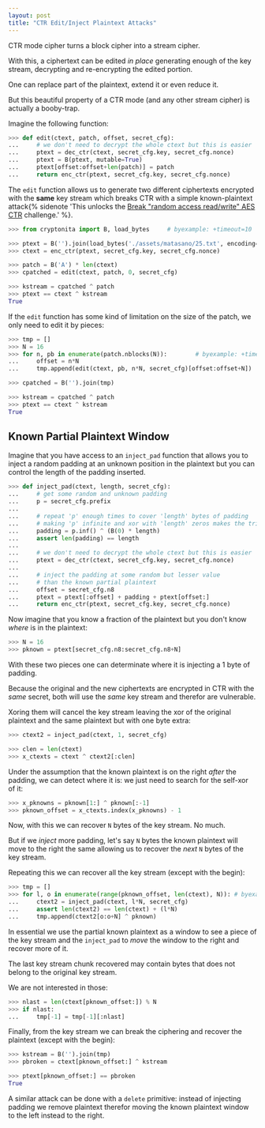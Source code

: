 ```yaml
---
layout: post
title: "CTR Edit/Inject Plaintext Attacks"
---
```


CTR mode cipher turns a block cipher into a stream cipher.

With this, a ciphertext can be edited *in place* generating
enough of the key stream, decrypting and re-encrypting the edited
portion.

One can replace part of the plaintext, extend it or even reduce it.

But this beautiful property of a CTR mode (and any other stream cipher)
is actually a booby-trap.
<!--more-->

<!--
>>> import sys
>>> sys.path.append("./assets/matasano")
>>> from challenge import generate_config, enc_ctr, dec_ctr # byexample: +timeout=10

>>> seed = 20190508
>>> secret_cfg = generate_config(random_state=seed)
-->

Imagine the following function:

```python
>>> def edit(ctext, patch, offset, secret_cfg):
...     # we don't need to decrypt the whole ctext but this is easier
...     ptext = dec_ctr(ctext, secret_cfg.key, secret_cfg.nonce)
...     ptext = B(ptext, mutable=True)
...     ptext[offset:offset+len(patch)] = patch
...     return enc_ctr(ptext, secret_cfg.key, secret_cfg.nonce)
```

The ``edit`` function allows us to generate two different ciphertexts
encrypted with the **same** key stream which breaks CTR
with a simple known-plaintext attack{% sidenote 'This unlocks the
[Break "random access read/write" AES CTR](https://cryptopals.com/sets/1/challenges/25)
challenge.' %}.

```python
>>> from cryptonita import B, load_bytes     # byexample: +timeout=10

>>> ptext = B('').join(load_bytes('./assets/matasano/25.txt', encoding=64))
>>> ctext = enc_ctr(ptext, secret_cfg.key, secret_cfg.nonce)

>>> patch = B('A') * len(ctext)
>>> cpatched = edit(ctext, patch, 0, secret_cfg)

>>> kstream = cpatched ^ patch
>>> ptext == ctext ^ kstream
True
```

If the ``edit`` function has some kind of limitation on the size of
the patch, we only need to edit it by pieces:

```python
>>> tmp = []
>>> N = 16
>>> for n, pb in enumerate(patch.nblocks(N)):        # byexample: +timeout=10
...     offset = n*N
...     tmp.append(edit(ctext, pb, n*N, secret_cfg)[offset:offset+N])

>>> cpatched = B('').join(tmp)

>>> kstream = cpatched ^ patch
>>> ptext == ctext ^ kstream
True
```

## Known Partial Plaintext Window

Imagine that you have access to an ``inject_pad`` function that allows
you to inject a random padding at an unknown position in the plaintext
but you can control the length of the padding inserted.

```python
>>> def inject_pad(ctext, length, secret_cfg):
...     # get some random and unknown padding
...     p = secret_cfg.prefix
...
...     # repeat 'p' enough times to cover 'length' bytes of padding
...     # making 'p' infinite and xor with 'length' zeros makes the trick
...     padding = p.inf() ^ (B(0) * length)
...     assert len(padding) == length
...
...     # we don't need to decrypt the whole ctext but this is easier
...     ptext = dec_ctr(ctext, secret_cfg.key, secret_cfg.nonce)
...
...     # inject the padding at some random but lesser value
...     # than the known partial plaintext
...     offset = secret_cfg.n8
...     ptext = ptext[:offset] + padding + ptext[offset:]
...     return enc_ctr(ptext, secret_cfg.key, secret_cfg.nonce)
```

Now imagine that you know a fraction of the plaintext but
you don't know *where* is in the plaintext:

```python
>>> N = 16
>>> pknown = ptext[secret_cfg.n8:secret_cfg.n8+N]
```

With these two pieces one can determinate where it is injecting
a 1 byte of padding.

Because the original and the new ciphertexts are encrypted in CTR
with the *same* secret, both will use the *same* key stream and therefor
are vulnerable.

Xoring them will cancel the key stream leaving the xor of
the original plaintext and the same plaintext but with one byte extra:

```python
>>> ctext2 = inject_pad(ctext, 1, secret_cfg)

>>> clen = len(ctext)
>>> x_ctexts = ctext ^ ctext2[:clen]
```

Under the assumption that the known plaintext is on the right *after*
the padding, we can detect where it is: we just need to search
for the self-xor of it:

```python
>>> x_pknowns = pknown[1:] ^ pknown[:-1]
>>> pknown_offset = x_ctexts.index(x_pknowns) - 1
```

Now, with this we can recover ``N`` bytes of the key stream. No much.

But if we *inject* more padding, let's say ``N`` bytes the known
plaintext will move to the right the same allowing us to recover
the *next* ``N`` bytes of the key stream.

Repeating this we can recover all the key stream (except with the begin):

```python
>>> tmp = []
>>> for l, o in enumerate(range(pknown_offset, len(ctext), N)): # byexample: +timeout=10
...     ctext2 = inject_pad(ctext, l*N, secret_cfg)
...     assert len(ctext2) == len(ctext) + (l*N)
...     tmp.append(ctext2[o:o+N] ^ pknown)
```

In essential we use the partial known plaintext as a window to see a
piece of the key stream and the ``inject_pad`` to *move* the window to the
right and recover more of it.

The last key stream chunk recovered may contain bytes that does not belong
to the original key stream.

We are not interested in those:

```python
>>> nlast = len(ctext[pknown_offset:]) % N
>>> if nlast:
...     tmp[-1] = tmp[-1][:nlast]
```

Finally, from the key stream we can break the ciphering and recover
the plaintext (except with the begin):

```python
>>> kstream = B('').join(tmp)
>>> pbroken = ctext[pknown_offset:] ^ kstream

>>> ptext[pknown_offset:] == pbroken
True
```

A similar attack can be done with a ``delete`` primitive: instead of
injecting padding we remove plaintext therefor moving the known
plaintext window to the left instead to the right.
